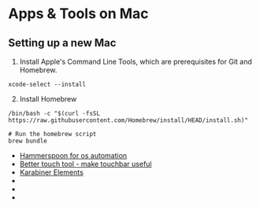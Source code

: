 # Apps & Tools on Mac


## Setting up a new Mac

1. Install Apple's Command Line Tools, which are prerequisites for Git and Homebrew.
```
xcode-select --install
```

2. Install Homebrew

```
/bin/bash -c "$(curl -fsSL https://raw.githubusercontent.com/Homebrew/install/HEAD/install.sh)"

# Run the homebrew script
brew bundle 
```
 


+ [Hammerspoon for os automation](https://www.hammerspoon.org/)
+ [Better touch tool - make touchbar useful](https://folivora.ai/)
+ [Karabiner Elements](https://github.com/pqrs-org/Karabiner-Elements)
+ []()
+ []()
+ []()





